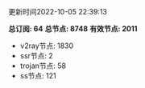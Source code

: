 更新时间2022-10-05 22:39:13

**总订阅: 64**
**总节点: 8748**
**有效节点: 2011**
- v2ray节点: 1830
- ssr节点: 2
- trojan节点: 58
- ss节点: 121
